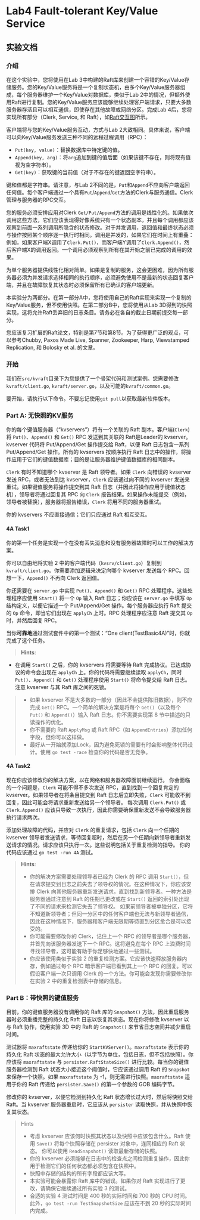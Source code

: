 # Lab4 Fault-tolerant Key/Value Service
## 实验文档

### 介绍

在这个实验中，您将使用在Lab 3中构建的Raft库来创建一个容错的Key/Value存储服务。您的Key/Value服务将是一个复制状态机，由多个Key/Value服务器组成，每个服务器维护一个Key/Value对数据库，类似于Lab 2中的情况，但额外使用Raft进行复制。您的Key/Value服务应该能够继续处理客户端请求，只要大多数服务器存活且可以相互通信，即使存在其他故障或网络分区。完成Lab 4后，您将实现所有部分（Clerk, Service, 和 Raft），如[Raft交互图](https://pdos.csail.mit.edu/6.824/notes/raft_diagram.pdf)所示。


客户端将与您的Key/Value服务互动，方式与Lab 2大致相同。具体来说，客户端可以向Key/Value服务发送三种不同的远程过程调用（RPC）：

- `Put(key, value)`：替换数据库中特定键的值。
- `Append(key, arg)`：将`arg`追加到键的值后面（如果该键不存在，则将现有值视为空字符串）。
- `Get(key)`：获取键的当前值（对于不存在的键返回空字符串）。

键和值都是字符串。请注意，与Lab 2不同的是，`Put`和`Append`不应向客户端返回任何值。每个客户端通过一个具有`Put`/`Append`/`Get`方法的Clerk与服务通信。Clerk管理与服务器的RPC交互。

您的服务必须安排应用对Clerk `Get/Put/Append`方法的调用是线性化的。如果依次调用这些方法，它们应该表现得好像系统只有一个状态副本，并且每个调用都应该观察到前面一系列调用所隐含的状态修改。对于并发调用，返回值和最终状态必须与操作按照某个顺序逐一执行时相同。调用是并发的，如果它们在时间上有重叠：例如，如果客户端X调用了`Clerk.Put()`，而客户端Y调用了`Clerk.Append()`，然后客户端X的调用返回。一个调用必须观察到所有在其开始之前已完成的调用的效果。

为单个服务器提供线性化相对简单。如果是复制的服务，这会更困难，因为所有服务器必须为并发请求选择相同的执行顺序，必须避免使用不是最新的状态回复客户端，并且在故障恢复其状态时必须保留所有已确认的客户端更新。

本实验分为两部分。在第一部分A中，您将使用自己的Raft实现来实现一个复制的Key/Value服务，但不使用快照。在第二部分B中，您将使用从Lab 3D得到的快照实现，这将允许Raft丢弃旧的日志条目。请务必在各自的截止日期前提交每一部分。

您应该复习扩展的Raft论文，特别是第7节和第8节。为了获得更广泛的观点，可以参考Chubby, Paxos Made Live, Spanner, Zookeeper, Harp, Viewstamped Replication, 和 Bolosky et al. 的文章。

### 开始

我们在`src/kvraft`目录下为您提供了一个骨架代码和测试案例。您需要修改`kvraft/client.go`, `kvraft/server.go`，以及可能的`kvraft/common.go`。

要开始，请执行以下命令。不要忘记使用`git pull`以获取最新软件版本。

### Part A: 无快照的KV服务

你的每个键值服务器（“kvservers”）将有一个关联的 Raft 副本。客户端(`Clerk`)将 `Put()`、`Append()` 和 `Get()` RPC 发送到其关联的 Raft是Leader的 kvserver。kvserver 代码将 Put/Append/Get 操作提交给 Raft，以便 Raft 日志包含一系列 Put/Append/Get 操作。所有的 kvservers 按顺序执行 Raft 日志中的操作，将操作应用于它们的键值数据库；目的是让服务器维护键值数据库的相同副本。

`Clerk` 有时不知道哪个 kvserver 是 Raft 领导者。如果 `Clerk` 向错误的 kvserver 发送 RPC，或者无法到达 kvserver，`Clerk` 应该通过向不同的 kvserver 发送来重试。如果键值服务将操作提交到其 Raft 日志（并因此将操作应用于键值状态机），领导者将通过回复其 RPC 向 `Clerk` 报告结果。如果操作未能提交（例如，领导者被替换），服务器将报告错误，`Clerk` 将用不同的服务器重试。

你的 kvservers 不应直接通信；它们只应通过 Raft 相互交互。

#### 4A Task1

你的第一个任务是实现一个在没有丢失消息和没有服务器故障时可以工作的解决方案。

你可以自由地将实验 2 中的客户端代码（`kvsrv/client.go`）复制到 `kvraft/client.go`。你需要添加逻辑来决定向哪个 kvserver 发送每个 RPC。回想一下，`Append()` 不再向 Clerk 返回值。

你还需要在 `server.go` 中实现 `Put()`、`Append()` 和 `Get()` RPC 处理程序。这些处理程序应使用 `Start()` 将一个 `Op` 输入 Raft 日志；你应该在 `server.go` 中填写 `Op` 结构定义，以便它描述一个 Put/Append/Get 操作。每个服务器应执行 Raft 提交的 `Op` 命令，即当它们出现在 `applyCh` 上时。RPC 处理程序应注意 Raft 提交其 `Op` 时，并然后回复 RPC。

当你**可靠地**通过测试套件中的第一个测试：“One client(TestBasic4A)”时，你就完成了这个任务。

> **Hints**: 
- 在调用 `Start()` 之后，你的 kvservers 将需要等待 Raft 完成协议。已达成协议的命令会出现在 `applyCh` 上。你的代码将需要继续读取 `applyCh`，同时 `Put()`、`Append()` 和 `Get()` 处理程序使用 `Start()` 将命令提交给 Raft 日志。注意 kvserver 与其 Raft 库之间的死锁。
> - 如果 kvserver 不是大多数的一部分（因此不会提供陈旧数据），则不应完成 `Get()` RPC。一个简单的解决方案是将每个 `Get()`（以及每个 `Put()` 和 `Append()`）输入 Raft 日志。你不需要实现第 8 节中描述的只读操作的优化。
> - 你不需要向 Raft `ApplyMsg` 或 Raft RPC（如 `AppendEntries`）添加任何字段，但你可以这样做。
> - 最好从一开始就添加Lock，因为避免死锁的需要有时会影响整体代码设计。使用 `go test -race` 检查你的代码是否无竞争。


#### 4A Task2

现在你应该修改你的解决方案，以在网络和服务器故障面前继续运行。 你会面临的一个问题是，`Clerk` 可能不得不多次发送 RPC，直到找到一个回复肯定的 kvserver。如果领导者在将条目提交到 Raft 日志后立即失败，`Clerk` 可能收不到回复，因此可能会将请求重新发送给另一个领导者。 每次调用 `Clerk.Put()` 或 `Clerk.Append()` 应该只导致一次执行，因此你需要确保重新发送不会导致服务器执行请求两次。

添加处理故障的代码，并应对 `Clerk` 的重复请求，包括 `Clerk` 向一个任期的 kvserver 领导者发送请求，等待回复超时，然后在另一个任期向新领导者重新发送请求的情况。请求应该只执行一次。这些说明包括关于重复检测的指导。 你的代码应该通过 `go test -run 4A` 测试。

> **Hints**: 
> - 你的解决方案需要处理领导者已经为 Clerk 的 RPC 调用 `Start()`，但在请求提交到日志之前失去了领导权的情况。在这种情况下，你应该安排 Clerk 向其他服务器重新发送请求，直到找到新领导者。一种方法是服务器通过注意到 Raft 的任期已更改或在 `Start()` 返回的索引处出现了不同的请求来检测它失去了领导权。 如果前领导者被单独分区，它将不知道新领导者；但同一分区中的任何客户端也无法与新领导者通信，因此在这种情况下，服务器和客户端无限期等待直到分区愈合是可以接受的。
> - 你可能需要修改你的 Clerk，记住上一个 RPC 的领导者是哪个服务器，并首先向该服务器发送下一个 RPC。这将避免在每个 RPC 上浪费时间寻找领导者，这可能有助于你足够快地通过一些测试。
> - 你应该使用类似于实验 2 的重复检测方案。它应该快速释放服务器内存，例如通过每个 RPC 暗示客户端已看到其上一个 RPC 的回复。可以假设客户端一次只调用 Clerk 的一个方法。你可能会发现你需要修改你在实验 2 中的重复检测表中存储的信息。



### Part B：带快照的键值服务

目前，你的键值服务器没有调用你的 Raft 库的 `Snapshot()` 方法，因此重启服务器时必须重播完整的持久化 Raft 日志以恢复其状态。现在你将修改 kvserver 以与 Raft 协作，使用实验 3D 中的 Raft 的 `Snapshot()` 来节省日志空间并减少重启时间。

测试器将 `maxraftstate` 传递给你的 `StartKVServer()`。`maxraftstate` 表示你的持久化 Raft 状态的最大允许大小（以字节为单位，包括日志，但不包括快照）。你应该将 `maxraftstate` 与 `persister.RaftStateSize()` 进行比较。每当你的键值服务器检测到 Raft 状态大小接近这个阈值时，它应该通过调用 Raft 的 `Snapshot` 来保存一个快照。如果 `maxraftstate` 为 -1，则无需进行快照。`maxraftstate` 适用于你的 Raft 传递给 `persister.Save()` 的第一个参数的 GOB 编码字节。

修改你的 kvserver，以便它检测到持久化 Raft 状态增长过大时，然后将快照交给 Raft。当 kvserver 服务器重启时，它应该从 `persister` 读取快照，并从快照中恢复其状态。

> Hints
> - 考虑 kvserver 应该何时快照其状态以及快照中应该包含什么。Raft 使用 `Save()` 将每个快照存储在 persister 对象中，连同相应的 Raft 状态。
>   你可以使用 `ReadSnapshot()` 读取最新存储的快照。
> - 你的 kvserver 必须能够在日志中的检查点之间检测重复操作，因此你用于检测它们的任何状态都必须包含在快照中。
> - 快照中存储的结构的所有字段都应该大写。
> - 本实验可能会暴露你 Raft 库中的错误。如果你对 Raft 实现进行了更改，请确保它继续通过所有实验 3 的测试。
> - 合适的实验 4 测试时间是 400 秒的实际时间和 700 秒的 CPU 时间。此外，`go test -run TestSnapshotSize` 应该在不到 20 秒的实际时间内完成。